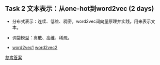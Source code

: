 ## Task 2 文本表示：从one-hot到word2vec (2 days)


* 分布式表示：连续、低维、稠密。word2vec词向量原理并实践，用来表示文本。

* 词袋模型：离散、高维、稀疏。

* [word2vec1](https://blog.csdn.net/itplus/article/details/37969519) [word2vec2](http://www.hankcs.com/nlp/word2vec.html)

[参考答案](./../参考答案)
